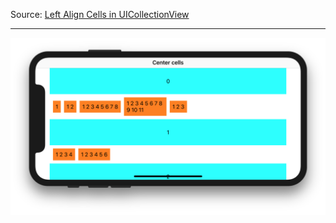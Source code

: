 Source: [Left Align Cells in UICollectionView](https://stackoverflow.com/a/49717759/1966109)

---

<img src="screenshot.png">
